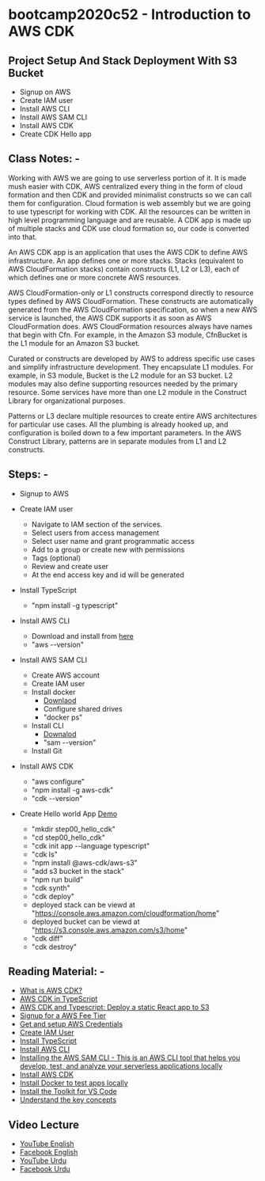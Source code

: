 # bootcamp2020c52 - Introduction to AWS CDK

## Project Setup And Stack Deployment With S3 Bucket

- Signup on AWS
- Create IAM user
- Install AWS CLI
- Install AWS SAM CLI
- Install AWS CDK
- Create CDK Hello app

## Class Notes: -

Working with AWS we are going to use serverless portion of it. It is made mush easier with CDK, AWS centralized every thing in the form of cloud formation and then CDK and provided minimalist constructs so we can call them for configuration. Cloud formation is web assembly but we are going to use typescript for working with CDK. All the resources can be written in high level programming language and are reusable. A CDK app is made up of multiple stacks and CDK use cloud formation so, our code is converted into that.

An AWS CDK app is an application that uses the AWS CDK to define AWS infrastructure. An app defines one or more stacks. Stacks (equivalent to AWS CloudFormation stacks) contain constructs (L1, L2 or L3), each of which defines one or more concrete AWS resources.

AWS CloudFormation-only or L1 constructs correspond directly to resource types defined by AWS CloudFormation. These constructs are automatically generated from the AWS CloudFormation specification, so when a new AWS service is launched, the AWS CDK supports it as soon as AWS CloudFormation does. AWS CloudFormation resources always have names that begin with Cfn. For example, in the Amazon S3 module, CfnBucket is the L1 module for an Amazon S3 bucket.

Curated or constructs are developed by AWS to address specific use cases and simplify infrastructure development. They encapsulate L1 modules. For example, in S3 module, Bucket is the L2 module for an S3 bucket. L2 modules may also define supporting resources needed by the primary resource. Some services have more than one L2 module in the Construct Library for organizational purposes.

Patterns or L3 declare multiple resources to create entire AWS architectures for particular use cases. All the plumbing is already hooked up, and configuration is boiled down to a few important parameters. In the AWS Construct Library, patterns are in separate modules from L1 and L2 constructs.

## Steps: -

- Signup to AWS

- Create IAM user

  - Navigate to IAM section of the services.
  - Select users from access management
  - Select user name and grant programmatic access
  - Add to a group or create new with permissions
  - Tags (optional)
  - Review and create user
  - At the end access key and id will be generated

- Install TypeScript

  - "npm install -g typescript"

- Install AWS CLI

  - Download and install from [here](https://awscli.amazonaws.com/AWSCLIV2.msi)
  - "aws --version"

- Install AWS SAM CLI

  - Create AWS account
  - Create IAM user
  - Install docker
    - [Downlaod](https://docs.docker.com/docker-for-windows/install/)
    - Configure shared drives
    - "docker ps"
  - Install CLI
    - [Downalod](https://github.com/aws/aws-sam-cli/releases/latest/download/AWS_SAM_CLI_64_PY3.msi)
    - "sam --version"
  - Install Git

- Install AWS CDK

  - "aws configure"
  - "npm install -g aws-cdk"
  - "cdk --version"

- Create Hello world App [Demo](https://docs.aws.amazon.com/cdk/latest/guide/hello_world.html)
  - "mkdir step00_hello_cdk"
  - "cd step00_hello_cdk"
  - "cdk init app --language typescript"
  - "cdk ls"
  - "npm install @aws-cdk/aws-s3"
  - "add s3 bucket in the stack"
  - "npm run build"
  - "cdk synth"
  - "cdk deploy"
  - deployed stack can be viewd at "https://console.aws.amazon.com/cloudformation/home"
  - deployed bucket can be viewd at "https://s3.console.aws.amazon.com/s3/home"
  - "cdk diff"
  - "cdk destroy"

## Reading Material: -

- [What is AWS CDK?](https://serverless-stack.com/chapters/what-is-aws-cdk.html)
- [AWS CDK in TypeScript](https://docs.aws.amazon.com/cdk/latest/guide/work-with-cdk-typescript.html)
- [AWS CDK and Typescript: Deploy a static React app to S3](https://medium.com/swlh/aws-cdk-and-typescript-deploy-a-static-react-app-to-s3-df74193e9e3d)
- [Signup for a AWS Fee Tier](https://aws.amazon.com/free/)
- [Get and setup AWS Credentials](https://docs.aws.amazon.com/toolkit-for-vscode/latest/userguide/aws-credentials.html)
- [Create IAM User](https://docs.aws.amazon.com/IAM/latest/UserGuide/getting-started_create-admin-group.html)
- [Install TypeScript](https://www.npmjs.com/package/typescript)
- [Install AWS CLI](https://docs.aws.amazon.com/cli/latest/userguide/install-cliv2.html)
- [Installing the AWS SAM CLI - This is an AWS CLI tool that helps you develop, test, and analyze your serverless applications locally](https://docs.aws.amazon.com/serverless-application-model/latest/developerguide/serverless-sam-cli-install.html)
- [Install AWS CDK](https://docs.aws.amazon.com/cdk/latest/guide/getting_started.html)
- [Install Docker to test apps locally](https://docs.docker.com/get-docker/)
- [Install the Toolkit for VS Code](https://docs.aws.amazon.com/toolkit-for-vscode/latest/userguide/setup-toolkit.html)
- [Understand the key concepts](https://docs.aws.amazon.com/cdk/latest/guide/getting_started.html)

## Video Lecture

- [YouTube English](https://www.youtube.com/watch?v=UpuVx8c0-lA&ab_channel=PanacloudServerlessSaaSTraining)
- [Facebook English](https://web.facebook.com/zeeshanhanif/videos/10225191381716499?_rdc=1&_rdr)
- [YouTube Urdu](https://www.youtube.com/watch?v=xWF-LCTnSy4&ab_channel=PanacloudServerlessSaaSTraininginUrdu)
- [Facebook Urdu](https://web.facebook.com/zeeshanhanif/videos/10225203759985948?_rdc=1&_rdr)

